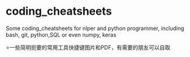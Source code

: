# coding_cheatsheets

Some coding_cheatsheets for nlper and python programmer, including bash, git, python,SQL or even numpy, keras

⭐一些简明扼要的常用工具快捷键图片和PDF，有需要的朋友可以自取
